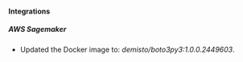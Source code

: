 
#### Integrations

##### AWS Sagemaker

- Updated the Docker image to: *demisto/boto3py3:1.0.0.2449603*.

